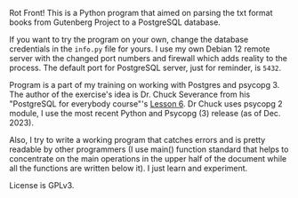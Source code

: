 Rot Front! This is a Python program that aimed on parsing the txt format books from Gutenberg Project to a PostgreSQL database.

If you want to try the program on your own, change the database credentials in the `info.py` file for yours. I use my own Debian 12 remote server with the changed port numbers and firewall which adds reality to the process. The default port for PostgreSQL server, just for reminder, is `5432`.

Program is a part of my training on working with Postgres and psycopg 3. The author of the exercise's idea is Dr. Chuck Severance from his "PostgreSQL for everybody course"'s [Lesson 6](https://www.pg4e.com/lessons/week6a). Dr Chuck uses psycopg 2 module, I use the most recent Python and Psycopg (3) release (as of Dec. 2023).

Also, I try to write a working program that catches errors and is pretty readable by other programmers (I use main() function standard that helps to concentrate on the main operations in the upper half of the document while all the functions are written below it). I just learn and experiment.

License is GPLv3.
